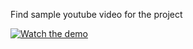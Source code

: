 Find sample youtube video for the project

[![Watch the demo](https://img.youtube.com/vi/1lwfMxIggrc/0.jpg)](https://youtu.be/1lwfMxIggrc?si=LwJGzEd4HOaV57Py)

